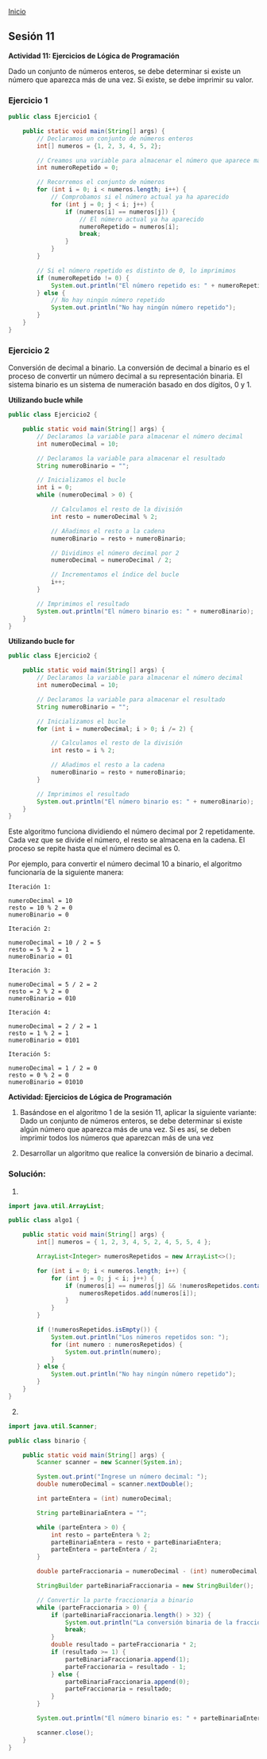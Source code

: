 <!-- No borrar o modificar -->
[Inicio](./index.md)

## Sesión 11 


**Actividad 11: Ejercicios de Lógica de Programación**

Dado un conjunto de números enteros, se debe determinar si existe un número que aparezca más de una vez. Si existe, se debe imprimir su valor.

### Ejercicio 1

```java
public class Ejercicio1 {

    public static void main(String[] args) {
        // Declaramos un conjunto de números enteros
        int[] numeros = {1, 2, 3, 4, 5, 2};

        // Creamos una variable para almacenar el número que aparece más de una vez
        int numeroRepetido = 0;

        // Recorremos el conjunto de números
        for (int i = 0; i < numeros.length; i++) {
            // Comprobamos si el número actual ya ha aparecido
            for (int j = 0; j < i; j++) {
                if (numeros[i] == numeros[j]) {
                    // El número actual ya ha aparecido
                    numeroRepetido = numeros[i];
                    break;
                }
            }
        }

        // Si el número repetido es distinto de 0, lo imprimimos
        if (numeroRepetido != 0) {
            System.out.println("El número repetido es: " + numeroRepetido);
        } else {
            // No hay ningún número repetido
            System.out.println("No hay ningún número repetido");
        }
    }
}
```

### Ejercicio 2

Conversión de decimal a binario. La conversión de decimal a binario es el proceso de convertir un número decimal a su representación binaria. El sistema binario es un sistema de numeración basado en dos dígitos, 0 y 1.

**Utilizando bucle while**

```java
public class Ejercicio2 {

    public static void main(String[] args) {
        // Declaramos la variable para almacenar el número decimal
        int numeroDecimal = 10;

        // Declaramos la variable para almacenar el resultado
        String numeroBinario = "";

        // Inicializamos el bucle
        int i = 0;
        while (numeroDecimal > 0) {

            // Calculamos el resto de la división
            int resto = numeroDecimal % 2;

            // Añadimos el resto a la cadena
            numeroBinario = resto + numeroBinario;

            // Dividimos el número decimal por 2
            numeroDecimal = numeroDecimal / 2;

            // Incrementamos el índice del bucle
            i++;
        }

        // Imprimimos el resultado
        System.out.println("El número binario es: " + numeroBinario);
    }
}
```

**Utilizando bucle for**

```java
public class Ejercicio2 {

    public static void main(String[] args) {
        // Declaramos la variable para almacenar el número decimal
        int numeroDecimal = 10;

        // Declaramos la variable para almacenar el resultado
        String numeroBinario = "";

        // Inicializamos el bucle
        for (int i = numeroDecimal; i > 0; i /= 2) {

            // Calculamos el resto de la división
            int resto = i % 2;

            // Añadimos el resto a la cadena
            numeroBinario = resto + numeroBinario;
        }

        // Imprimimos el resultado
        System.out.println("El número binario es: " + numeroBinario);
    }
}
```

Este algoritmo funciona dividiendo el número decimal por 2 repetidamente. Cada vez que se divide el número, el resto se almacena en la cadena. El proceso se repite hasta que el número decimal es 0.

Por ejemplo, para convertir el número decimal 10 a binario, el algoritmo funcionaría de la siguiente manera:

```git
Iteración 1:

numeroDecimal = 10
resto = 10 % 2 = 0
numeroBinario = 0

Iteración 2:

numeroDecimal = 10 / 2 = 5
resto = 5 % 2 = 1
numeroBinario = 01

Iteración 3:

numeroDecimal = 5 / 2 = 2
resto = 2 % 2 = 0
numeroBinario = 010

Iteración 4:

numeroDecimal = 2 / 2 = 1
resto = 1 % 2 = 1
numeroBinario = 0101

Iteración 5:

numeroDecimal = 1 / 2 = 0
resto = 0 % 2 = 0
numeroBinario = 01010
```

**Actividad: Ejercicios de Lógica de Programación**

1. Basándose en el algoritmo 1 de la sesión 11, aplicar la siguiente variante: Dado un conjunto de números enteros, se debe determinar si existe algún número que aparezca más de una vez. Si es así, se deben imprimir todos los números que aparezcan más de una vez
   
2. Desarrollar un algoritmo que realice la conversión de binario a decimal.

### Solución:

1. 
```java
import java.util.ArrayList;

public class algo1 {

    public static void main(String[] args) {
        int[] numeros = { 1, 2, 3, 4, 5, 2, 4, 5, 5, 4 };

        ArrayList<Integer> numerosRepetidos = new ArrayList<>();

        for (int i = 0; i < numeros.length; i++) {
            for (int j = 0; j < i; j++) {
                if (numeros[i] == numeros[j] && !numerosRepetidos.contains(numeros[i])) {
                    numerosRepetidos.add(numeros[i]);
                }
            }
        }

        if (!numerosRepetidos.isEmpty()) {
            System.out.println("Los números repetidos son: ");
            for (int numero : numerosRepetidos) {
                System.out.println(numero);
            }
        } else {
            System.out.println("No hay ningún número repetido");
        }
    }
}
```

2. 
```java
import java.util.Scanner;

public class binario {

    public static void main(String[] args) {
        Scanner scanner = new Scanner(System.in);

        System.out.print("Ingrese un número decimal: ");
        double numeroDecimal = scanner.nextDouble();

        int parteEntera = (int) numeroDecimal;

        String parteBinariaEntera = "";

        while (parteEntera > 0) {
            int resto = parteEntera % 2;
            parteBinariaEntera = resto + parteBinariaEntera;
            parteEntera = parteEntera / 2;
        }

        double parteFraccionaria = numeroDecimal - (int) numeroDecimal;

        StringBuilder parteBinariaFraccionaria = new StringBuilder();

        // Convertir la parte fraccionaria a binario
        while (parteFraccionaria > 0) {
            if (parteBinariaFraccionaria.length() > 32) {
                System.out.println("La conversión binaria de la fracción se ha redondeado por longitud.");
                break;
            }
            double resultado = parteFraccionaria * 2;
            if (resultado >= 1) {
                parteBinariaFraccionaria.append(1);
                parteFraccionaria = resultado - 1;
            } else {
                parteBinariaFraccionaria.append(0);
                parteFraccionaria = resultado;
            }
        }

        System.out.println("El número binario es: " + parteBinariaEntera + "." + parteBinariaFraccionaria);

        scanner.close();
    }
}
```




